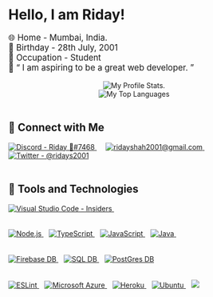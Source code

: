 # Hello, I am Riday!

<div style='font-size:1.2em'>
	🌐 Home - Mumbai, India.
	<br>
	🎂 Birthday - 28th July, 2001
	<br>
	👤 Occupation - Student
	<br>
	💭 &ldquo; I am aspiring to be a great web developer. &rdquo;
</div>

<br>

<div align='center'>
	<img src='https://riday-ghstats.vercel.app/api?username=ridays2001&hide=prs,issues&theme=tokyonight&show_icons=true&count_private=true&line_height=35' alt='My Profile Stats.'>
	<br>
	<img src='https://riday-ghstats.vercel.app/api/top-langs/?username=ridays2001&theme=tokyonight&layout=compact' alt='My Top Languages'>
</div>

<br>

## 📱 Connect with Me

<div>
	<a href='https://riday.me/discord'>
		<img src='https://img.shields.io/badge/Discord-Riday%20%F0%9F%92%99%237468-7289DA?logo=discord&logoColor=7289DA&logoWidth=30&labelColor=black&style=flat' alt='Discord - Riday 💙#7468'>
	</a>
	&emsp;
	<a href='mailto:iam@riday.me'>
		<img src='https://img.shields.io/badge/Email-iam@riday.me-EA4335?logo=gmail&logoColor=EA4335&logoWidth=30&labelColor=black&style=flat' alt='ridayshah2001@gmail.com'>
	</a>
	&emsp;
	<a href='https://twitter.com/ridays2001'>
		<img src='https://img.shields.io/badge/Twitter-@ridays2001-1DA1F2?logo=twitter&logoColor=1DA1F2&logoWidth=30&labelColor=black&style=flat' alt='Twitter - @ridays2001'>
	</a>
</div>

<br>

## 🔧 Tools and Technologies

<div>
	<!-- Editor and Browser -->
	<a href='#'>
		<img src='https://img.shields.io/badge/Editor-Visual%20Studio%20Code%20--%20Insiders-2db261?logoWidth=30&labelColor=black&style=for-the-badge&logo=visual-studio-code&logoColor=2db261' alt='Visual Studio Code - Insiders'>
	</a>
	&ensp;
	<p style='line-height:0.4em'>
		<br>
	</p>
	<!-- Programming Languages. -->
	<a href='#'>
		<img src='https://img.shields.io/badge/Code-Node.js-339933?logo=node.js&logoWidth=30&labelColor=black&style=for-the-badge' alt='Node.js'>
	</a>
	&ensp;
	<a href='#'>
		<img src='https://img.shields.io/badge/Code-Typescript-007ACC?logoWidth=30&labelColor=black&style=for-the-badge&logo=typescript' alt='TypeScript'>
	</a>
	&ensp;
	<a href='#'>
		<img src='https://img.shields.io/badge/Code-Javascript-F7DF1E?logo=javascript&logoWidth=30&labelColor=black&style=for-the-badge' alt='JavaScript'>
	</a>
	&ensp;
	<a href='#'>
		<img src='https://img.shields.io/badge/Code-Java-007396?logoWidth=30&labelColor=black&style=for-the-badge&logo=java' alt='Java'>
	</a>
	&ensp;
	<p style='line-height:0.4em'>
		<br>
	</p>
	<!-- Databases. -->
	<a href='#'>
		<img src='https://img.shields.io/badge/db-firebase-FFCA28?logoWidth=30&labelColor=black&style=for-the-badge&logo=firebase' alt='Firebase DB'>
	</a>
	&ensp;
	<a href='#'>
		<img src='https://img.shields.io/badge/db-sql-4479A1?logoWidth=30&labelColor=black&style=for-the-badge&logo=mysql' alt='SQL DB'>
	</a>
	&ensp;
	<a href='#'>
		<img src='https://img.shields.io/badge/db-postgres-336791?logoWidth=30&labelColor=black&style=for-the-badge&logo=postgresql' alt='PostGres DB'>
	</a>
	<p style='line-height:0.4em'>
		<br>
	</p>
	<!-- Misc. Tools. -->
	<a href='#'>
		<img src='https://img.shields.io/badge/tools-eslint-4B32C3?logoWidth=30&labelColor=black&style=for-the-badge&logo=eslint' alt='ESLint'>
	</a>
	&ensp;
	<a href='#'>
		<img src='https://img.shields.io/badge/tools-Microsoft%20Azure-0089D6?logoWidth=30&labelColor=black&style=for-the-badge&logo=microsoft-azure' alt='Microsoft Azure'>
	</a>
	&ensp;
	<a href='#'>
		<img src='https://img.shields.io/badge/tools-heroku-430098?logoWidth=30&labelColor=black&style=for-the-badge&logo=heroku' alt='Heroku'>
	</a>
	&ensp;
	<a href='#'>
		<img src='https://img.shields.io/badge/tools-ubuntu%20[WSL]-E95420?logoWidth=30&labelColor=black&style=for-the-badge&logo=ubuntu' alt='Ubuntu'>
	</a>
	&ensp;
	<a href='#'>
		<img src='https://img.shields.io/badge/tools-azure%20pipelines-2560E0?logoWidth=30&labelColor=black&style=for-the-badge&logo=azure-pipelines'>
	</a>
</div>
